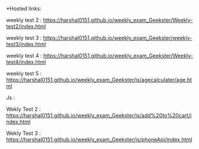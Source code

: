 *Hosted links:

weekly test 2 : https://harshal0151.github.io/weekly_exam_Geekster/Weekly-test2/index.html

weekly test 3 : https://harshal0151.github.io/weekly_exam_Geekster/weekly-test3/index.html

weekly test 4 : https://harshal0151.github.io/weekly_exam_Geekster/Weekly-test4/index.html

weekly test 5 : https://harshal0151.github.io/weekly_exam_Geekster/js/agecalculater/age.html


Js : 


Wekly Test 2 : https://harshal0151.github.io/weekly_exam_Geekster/js/add%20to%20cart/index.html


Wekly Test 3 : https://harshal0151.github.io/weekly_exam_Geekster/js/phoneApi/index.html
